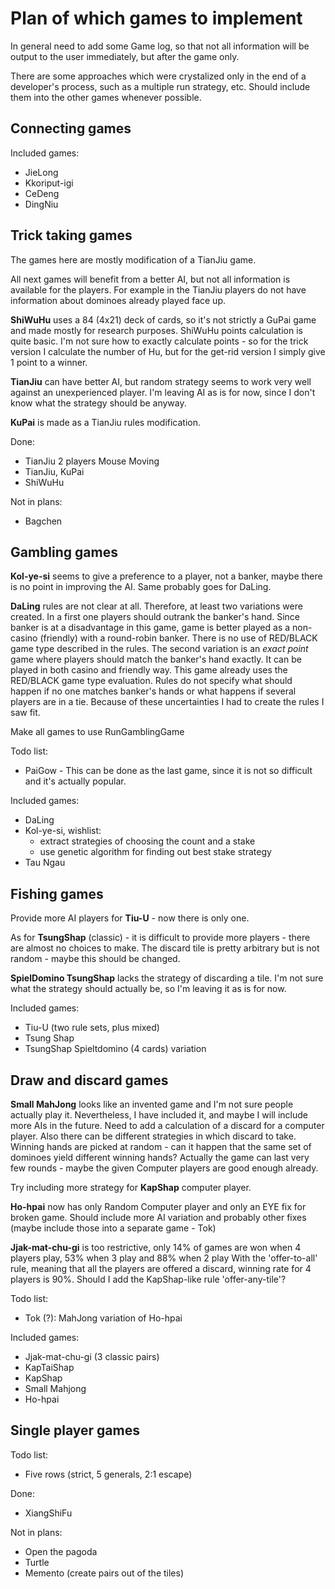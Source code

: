 # Plan of which games to implement

In general need to add some Game log, so that not all information will be output to the user immediately, but after 
the game only.

There are some approaches which were crystalized only in the end of a developer's process, such as a multiple run 
strategy, etc. 
Should include them into the other games whenever possible.

## Connecting games

Included games:

 - JieLong
 - Kkoriput-igi
 - CeDeng
 - DingNiu


## Trick taking games

The games here are mostly modification of a TianJiu game.

All next games will benefit from a better AI, but not all information is available for the players.
For example in the TianJiu players do not have information about dominoes already played face up.

**ShiWuHu** uses a 84 (4x21) deck of cards, so it's not strictly a GuPai game and made mostly for research purposes.
ShiWuHu points calculation is quite basic.
I'm not sure how to exactly calculate points - so for the trick version I calculate the number of Hu, but for the 
get-rid version I simply give 1 point to a winner.

**TianJiu** can have better AI, but random strategy seems to work very well against an unexperienced player.
I'm leaving AI as is for now, since I don't know what the strategy should be anyway.

**KuPai** is made as a TianJiu rules modification.

Done:

 - TianJiu 2 players Mouse Moving
 - TianJiu, KuPai
 - ShiWuHu

Not in plans:

 - Bagchen

## Gambling games

**Kol-ye-si** seems to give a preference to a player, not a banker, maybe there is no point in improving the AI. 
Same probably goes for DaLing.

**DaLing** rules are not clear at all. 
Therefore, at least two variations were created. 
In a first one players should outrank the banker's hand. 
Since banker is at a disadvantage in this game, game is better played as a non-casino (friendly) with a round-robin banker.
There is no use of RED/BLACK game type described in the rules.
The second variation is an *exact point* game where players should match the banker's hand exactly.
It can be played in both casino and friendly way.
This game already uses the RED/BLACK game type evaluation.
Rules do not specify what should happen if no one matches banker's hands or what happens if several players are in a tie.
Because of these uncertainties I had to create the rules I saw fit.

Make all games to use RunGamblingGame

Todo list:

 - PaiGow - This can be done as the last game, since it is not so difficult and it's actually popular.

Included games:
 
 - DaLing
 - Kol-ye-si, wishlist:
     - extract strategies of choosing the count and a stake
     - use genetic algorithm for finding out best stake strategy
 - Tau Ngau

## Fishing games

Provide more AI players for **Tiu-U** - now there is only one.

As for **TsungShap** (classic) - it is difficult to provide more players - there are almost no choices to make.
The discard tile is pretty arbitrary but is not random - maybe this should be changed.

**SpielDomino TsungShap** lacks the strategy of discarding a tile.
I'm not sure what the strategy should actually be, so I'm leaving it as is for now.

Included games:

 - Tiu-U (two rule sets, plus mixed)
 - Tsung Shap
 - TsungShap Spieltdomino (4 cards) variation
  
## Draw and discard games

**Small MahJong** looks like an invented game and I'm not sure people actually play it.
Nevertheless, I have included it, and maybe I will include more AIs in the future.
Need to add a calculation of a discard for a computer player.
Also there can be different strategies in which discard to take.
Winning hands are picked at random - can it happen that the same set of dominoes yield different winning hands?
Actually the game can last very few rounds - maybe the given Computer players are good enough already.

Try including more strategy for **KapShap** computer player.

**Ho-hpai** now has only Random Computer player and only an EYE fix for broken game.
Should include more AI variation and probably other fixes (maybe include those into a separate game - Tok)

**Jjak-mat-chu-gi** is too restrictive, only 14% of games are won when 4 players play, 53% when 3 play and 88% when 2 play
With the 'offer-to-all' rule, meaning that all the players are offered a discard, winning rate for 4 players is 90%.
Should I add the KapShap-like rule 'offer-any-tile'?

Todo list:

 - Tok (?): MahJong variation of Ho-hpai 
 
Included games:

 - Jjak-mat-chu-gi (3 classic pairs)
 - KapTaiShap
 - KapShap
 - Small Mahjong
 - Ho-hpai
 
## Single player games

Todo list:

 - Five rows (strict, 5 generals, 2:1 escape)

Done: 

 - XiangShiFu 

Not in plans:

 - Open the pagoda
 - Turtle
 - Memento (create pairs out of the tiles)
